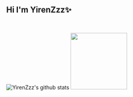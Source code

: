 ## Hi I'm YirenZzz✨


<!--
**YirenZzz/YirenZzz** is a ✨ _special_ ✨ repository because its `README.md` (this file) appears on your GitHub profile.

Here are some ideas to get you started:

- 🔭 I’m currently working on ...
- 🌱 I’m currently learning ...
- 👯 I’m looking to collaborate on ...
- 🤔 I’m looking for help with ...
- 💬 Ask me about ...
- 📫 How to reach me: ...
- 😄 Pronouns: ...
- ⚡ Fun fact: ...
-->

<!-- theme=dracula, buefy, date_night -->
<!-- <p align="center"><a href="https://yirenzzz.github.io"><img width="80%" alt="Hello, I'm Yiren." /></a></p> -->

<br />

![YirenZzz's github stats](https://github-readme-stats.vercel.app/api?username=yirenzzz&show_icons=true&hide=stars,issues&hide_border=true&theme=date_night&bg_color=00000000)
<img height="150em" src="https://github-readme-stats.vercel.app/api/top-langs/?username=yirenzzz&layout=compact&theme=date_night&hide_border=true&bg_color=00000000"/>


<!-- ![Most Used Languages](https://github-readme-stats.vercel.app/api/top-langs/?username=yirenzzz&layout=compact&theme=dracula) -->



<!-- 
| <a href="https://github.com/yirenzzz/github-readme-stats"><img align="center" src="https://github-readme-stats.vercel.app/api?username=yirenzzz&show_icons=true&include_all_commits=true&theme=buefy&hide_border=true" alt="YirenZzz's github stats" /></a> | <a href="https://github.com/yirenzzz/github-readme-stats"><img align="center" src="https://github-readme-stats.vercel.app/api/top-langs/?username=yirenzzz&layout=compact&theme=buefy&hide_border=true" /></a> |
| ------------- | ------------- | -->
